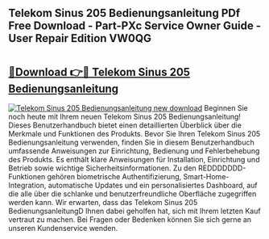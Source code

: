 ## Telekom Sinus 205 Bedienungsanleitung PDf Free Download - Part-PXc Service Owner Guide - User Repair Edition VW0QG

# <h2><a href="http://df1z13.blite.top/?on=Telekom+Sinus+205+Bedienungsanleitung">🔗Download 👉🔴 Telekom Sinus 205 Bedienungsanleitung</a></h2>

[![Telekom Sinus 205 Bedienungsanleitung new download](https://i.imgur.com/lujVjoI.png)](http://df1z13.blite.top/?on=Telekom+Sinus+205+Bedienungsanleitung)
Beginnen Sie noch heute mit Ihrem neuen Telekom Sinus 205 Bedienungsanleitung! Dieses Benutzerhandbuch bietet einen detaillierten Überblick über die Merkmale und Funktionen des Produkts. Bevor Sie Ihren Telekom Sinus 205 Bedienungsanleitung verwenden, finden Sie in diesem Benutzerhandbuch umfassende Anweisungen zur Einrichtung, Bedienung und Fehlerbehebung des Produkts. Es enthält klare Anweisungen für Installation, Einrichtung und Betrieb sowie wichtige Sicherheitsinformationen. Zu den REDDDDDDD-Funktionen gehören biometrische Authentifizierung, Smart-Home-Integration, automatische Updates und ein personalisiertes Dashboard, auf die alle über die schlanke und benutzerfreundliche Oberfläche zugegriffen werden kann. Wir erwarten, dass das Telekom Sinus 205 BedienungsanleitungD Ihnen dabei geholfen hat, sich mit Ihrem letzten Kauf vertraut zu machen. Bei Fragen oder Bedenken können Sie sich gerne an unseren Kundenservice wenden.
